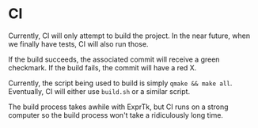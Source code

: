 # CI

Currently, CI will only attempt to build the project. In the near future, when we finally have tests, CI will also run those.

If the build succeeds, the associated commit will receive a green checkmark. If the build fails, the commit will have a red X.

Currently, the script being used to build is simply `qmake && make all`. Eventually, CI will either use `build.sh` or a similar script.

The build process takes awhile with ExprTk, but CI runs on a strong computer so the build process won't take a ridiculously long time.
